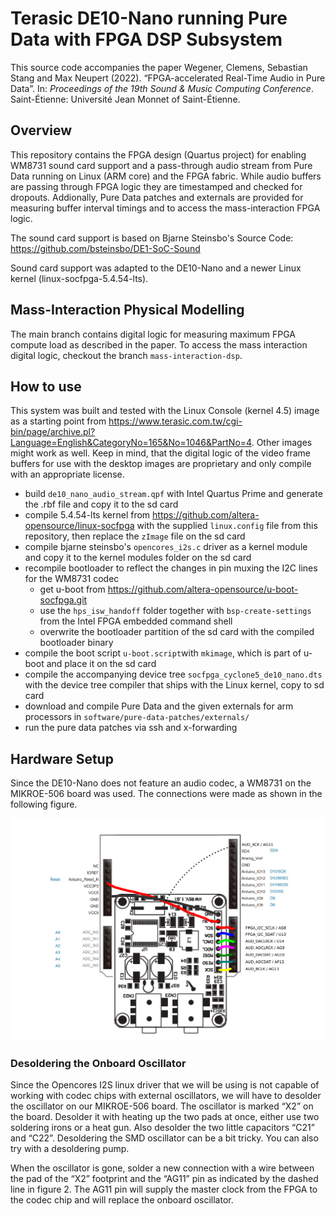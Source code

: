 # Terasic DE10-Nano running Pure Data with FPGA DSP Subsystem

This source code accompanies the paper Wegener, Clemens, Sebastian Stang and Max Neupert (2022). “FPGA-accelerated Real-Time Audio in Pure Data”. In: *Proceedings of the 19th Sound & Music Computing Conference*. Saint-Étienne: Université Jean Monnet of Saint-Étienne.

## Overview

This repository contains the FPGA design (Quartus project) for enabling WM8731 sound card support and a pass-through audio stream from Pure Data running on Linux (ARM core) and the FPGA fabric. While audio buffers are passing through FPGA logic they are timestamped and checked for dropouts. Addionally, Pure Data patches and externals are provided for measuring buffer interval timings and to access the mass-interaction FPGA logic.

The sound card support is based on Bjarne Steinsbo's Source Code:
https://github.com/bsteinsbo/DE1-SoC-Sound

Sound card support was adapted to the DE10-Nano and a newer Linux kernel (linux-socfpga-5.4.54-lts). 

## Mass-Interaction Physical Modelling

The main branch contains digital logic for measuring maximum FPGA compute load as described in the paper. To access the mass interaction digital logic, checkout the branch `mass-interaction-dsp`.

## How to use

This system was built and tested with the Linux Console (kernel 4.5) image as a starting point from https://www.terasic.com.tw/cgi-bin/page/archive.pl?Language=English&CategoryNo=165&No=1046&PartNo=4. Other images might work as well. Keep in mind, that the digital logic of the video frame buffers for use with the desktop images are proprietary and only compile with an appropriate license.

- build `de10_nano_audio_stream.qpf` with Intel Quartus Prime and generate the .rbf file and copy it to the sd card
- compile 5.4.54-lts kernel from https://github.com/altera-opensource/linux-socfpga  with the supplied `linux.config` file from this repository, then replace the `zImage` file on the sd card
- compile bjarne steinsbo's `opencores_i2s.c` driver as a kernel module and copy it to the kernel modules folder on the sd card
- recompile bootloader to reflect the changes in pin muxing the I2C lines for the WM8731 codec
  - get u-boot from https://github.com/altera-opensource/u-boot-socfpga.git
  - use the `hps_isw_handoff` folder together with `bsp-create-settings` from the Intel FPGA embedded command shell
  - overwrite the bootloader partition of the sd card with the compiled bootloader binary
- compile the boot script `u-boot.script`with `mkimage`, which is part of u-boot and place it on the sd card
- compile the accompanying device tree `socfpga_cyclone5_de10_nano.dts` with the device tree compiler that ships with the Linux kernel, copy to sd card
- download and compile Pure Data and the given externals for arm processors in `software/pure-data-patches/externals/` 
- run the pure data patches via ssh and x-forwarding

## Hardware Setup

Since the DE10-Nano does not feature an audio codec, a WM8731 on the MIKROE-506 board was used. The connections were made as shown in the following figure.

![hardware-conections](https://github.com/chairaudio/SMC22-FPGA-accelerated-PD/blob/main/hardware-conections.png?raw=true)

### Desoldering the Onboard Oscillator

Since the Opencores I2S linux driver that we will be using is not capable of working with codec chips with external oscillators, we will have to desolder the oscillator on our MIKROE-506 board. The oscillator is marked “X2” on the board. Desolder it with heating up the two pads at once, either use two soldering irons or a heat gun. Also desolder the two little capacitors “C21” and “C22”. Desoldering the SMD oscillator can be a bit tricky. You can also try with a desoldering pump. 

When the oscillator is gone, solder a new connection with a wire between the pad of the “X2” footprint and the “AG11” pin as indicated by the dashed line in figure 2. The AG11 pin will supply the master clock from the FPGA to the codec chip and will replace the onboard oscillator.
